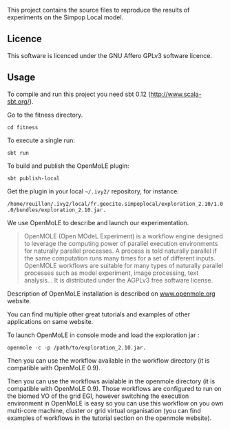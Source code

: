 This project contains the source files to reproduce the results of experiments on the Simpop Local model.

Licence
-------

This software is licenced under the GNU Affero GPLv3 software licence. 

Usage
-----

To compile and run this project you need sbt 0.12 (http://www.scala-sbt.org/).

Go to the fitness directory.

`cd fitness`

To execute a single run: 

`sbt run`

To build and publish the OpenMoLE plugin:

`sbt publish-local`

Get the plugin in your local `~/.ivy2/` repository, for instance:

`/home/reuillon/.ivy2/local/fr.geocite.simpoplocal/exploration_2.10/1.0.0/bundles/exploration_2.10.jar.`

We use OpenMoLE to describe and launch our experimentation.

> OpenMOLE (Open MOdeL Experiment) is a workflow engine designed to leverage the computing power of parallel execution environments for naturally parallel processes. A process is told naturally parallel if the same computation runs many times for a set of different inputs. OpenMOLE workflows are suitable for many types of naturally parallel processes such as model experiment, image processing, text analysis… It is distributed under the AGPLv3 free software license.

Description of OpenMoLE installation is described on www.openmole.org website.

You can find multiple other great tutorials and examples of other applications on same website.

To launch OpenMoLE in console mode and load the exploration jar : 

`openmole -c -p /path/to/exploration_2.10.jar. `

Then you can use the workflow available in the workflow directory (it is compatible with OpenMoLE 0.9). 

Then you can use the workflows avialable in the openmole directory (it is compatible with OpenMoLE 0.9). Those workflows are configured to run on the biomed VO of the grid EGI, however switching the execution environment in OpenMoLE is easy so you can use this workflow on you own multi-core machine, cluster or grid virtual organisation (you can find examples of workflows in the tutorial section on the openmole website).
